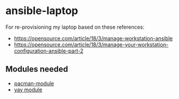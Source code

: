 # ansible-laptop
For re-provisioning my laptop based on these references:

* https://opensource.com/article/18/3/manage-workstation-ansible
* https://opensource.com/article/18/3/manage-your-workstation-configuration-ansible-part-2

## Modules needed

* [pacman-module](http://docs.ansible.com/pacman_module.html)
* [yay module](https://github.com/mnussbaum/ansible-yay)
